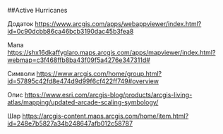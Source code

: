 ##Active Hurricanes

Додаток 
https://www.arcgis.com/apps/webappviewer/index.html?id=0c90dcbb86ca46bcb3190dac45b3fea8

Мапа
https://shx16dkaffyglaro.maps.arcgis.com/apps/mapviewer/index.html?webmap=c3f468ffb8ba43f09f5a4276e347311d#


Символи
https://www.arcgis.com/home/group.html?id=57895c42fd8e474d9d99f6cf422ff749#overview

Опис
https://www.esri.com/arcgis-blog/products/arcgis-living-atlas/mapping/updated-arcade-scaling-symbology/

Шар
https://arcgis-content.maps.arcgis.com/home/item.html?id=248e7b5827a34b248647afb012c58787
